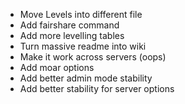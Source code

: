 - Move Levels into different file
- Add fairshare command
- Add more levelling tables
- Turn massive readme into wiki
- Make it work across servers (oops)
- Add moar options
- Add better admin mode stability
- Add better stability for server options
